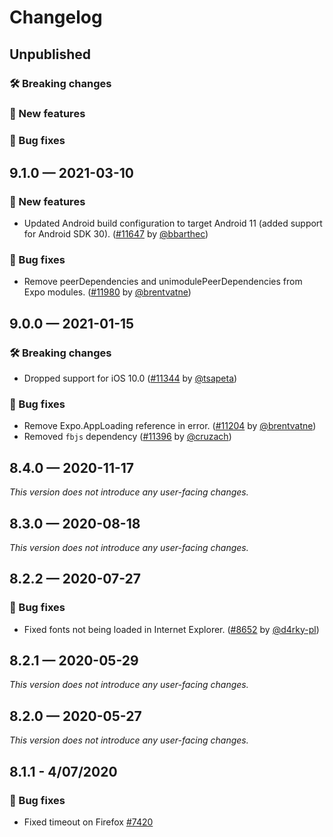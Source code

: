 # Changelog

## Unpublished

### 🛠 Breaking changes

### 🎉 New features

### 🐛 Bug fixes

## 9.1.0 — 2021-03-10

### 🎉 New features

- Updated Android build configuration to target Android 11 (added support for Android SDK 30). ([#11647](https://github.com/expo/expo/pull/11647) by [@bbarthec](https://github.com/bbarthec))

### 🐛 Bug fixes

- Remove peerDependencies and unimodulePeerDependencies from Expo modules. ([#11980](https://github.com/expo/expo/pull/11980) by [@brentvatne](https://github.com/brentvatne))

## 9.0.0 — 2021-01-15

### 🛠 Breaking changes

- Dropped support for iOS 10.0 ([#11344](https://github.com/expo/expo/pull/11344) by [@tsapeta](https://github.com/tsapeta))

### 🐛 Bug fixes

- Remove Expo.AppLoading reference in error. ([#11204](https://github.com/expo/expo/pull/11204) by [@brentvatne](https://github.com/brentvatne))
- Removed `fbjs` dependency ([#11396](https://github.com/expo/expo/pull/11396) by [@cruzach](https://github.com/cruzach))

## 8.4.0 — 2020-11-17

_This version does not introduce any user-facing changes._

## 8.3.0 — 2020-08-18

_This version does not introduce any user-facing changes._

## 8.2.2 — 2020-07-27

### 🐛 Bug fixes

- Fixed fonts not being loaded in Internet Explorer. ([#8652](https://github.com/expo/expo/pull/8652) by [@d4rky-pl](https://github.com/d4rky-pl))

## 8.2.1 — 2020-05-29

_This version does not introduce any user-facing changes._

## 8.2.0 — 2020-05-27

_This version does not introduce any user-facing changes._

## 8.1.1 - 4/07/2020

### 🐛 Bug fixes

- Fixed timeout on Firefox [#7420](https://github.com/expo/expo/pull/7420)
